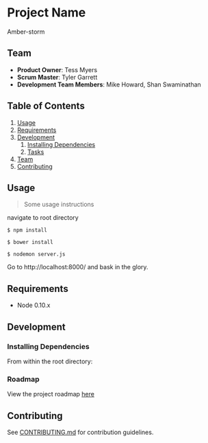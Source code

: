 # Project Name

Amber-storm

## Team

  - __Product Owner__: Tess Myers
  - __Scrum Master__: Tyler Garrett
  - __Development Team Members__: Mike Howard, Shan Swaminathan

## Table of Contents

1. [Usage](#Usage)
1. [Requirements](#requirements)
1. [Development](#development)
    1. [Installing Dependencies](#installing-dependencies)
    1. [Tasks](#tasks)
1. [Team](#team)
1. [Contributing](#contributing)

## Usage

> Some usage instructions

navigate to root directory

    $ npm install

    $ bower install

    $ nodemon server.js

Go to http://localhost:8000/ and bask in the glory.

## Requirements

- Node 0.10.x

## Development

### Installing Dependencies

From within the root directory:


### Roadmap

View the project roadmap [here](https://github.com/amber-storm/amber-storm/issues)


## Contributing

See [CONTRIBUTING.md](CONTRIBUTING.md) for contribution guidelines.
